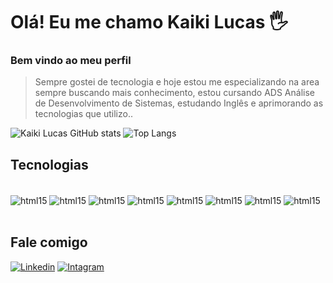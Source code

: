 
<h1>Olá! Eu me chamo Kaiki Lucas 🖐️</h1>



<h3>Bem vindo ao meu perfil</h3>


<blockquote> <p dir="auto">
Sempre gostei de tecnologia e hoje estou me especializando na area sempre buscando mais conhecimento, estou cursando ADS Análise de Desenvolvimento de Sistemas, estudando Inglês e aprimorando as tecnologias que utilizo..
</p></blockquote>


![Kaiki Lucas GitHub stats](https://github-readme-stats.vercel.app/api?username=kaikilucas&show_icons=true&theme=radical)
<img src="https://camo.githubusercontent.com/d130989ab2ff9811a182acc284809d919b581e2ba6b2b3b657775348e99631ce/68747470733a2f2f6769746875622d726561646d652d73746174732e76657263656c2e6170702f6170692f746f702d6c616e67732f3f757365726e616d653d6a6f346f766974746f72266c61796f75743d636f6d70616374" alt="Top Langs" data-canonical-src="https://github-readme-stats.vercel.app/api/top-langs/?username=kaikilucas&amp;layout=compact" style="max-width: 100%;">


## Tecnologias

<div style="display: inline_block"><br/>
<img align="center" alt="html15" src="https://img.shields.io/badge/HTML5-E34F26?style=for-the-badge&logo=html5&logoColor=white" />
<img align="center" alt="html15" src="https://img.shields.io/badge/CSS3-1572B6?style=for-the-badge&logo=css3&logoColor=white" />
<img align="center" alt="html15" src="https://img.shields.io/badge/Bootstrap-563D7C?style=for-the-badge&logo=bootstrap&logoColor=white" />
<img align="center" alt="html15" src="https://img.shields.io/badge/JavaScript-F7DF1E?style=for-the-badge&logo=javascript&logoColor=black" />
<img align="center" alt="html15" src="https://img.shields.io/badge/TypeScript-007ACC?style=for-the-badge&logo=typescript&logoColor=white" />
<img align="center" alt="html15" src="https://img.shields.io/badge/React-20232A?style=for-the-badge&logo=react&logoColor=61DAFB" />
<img align="center" alt="html15" src="https://img.shields.io/badge/Node.js-43853D?style=for-the-badge&logo=node.js&logoColor=white" />
<img align="center" alt="html15" src="https://img.shields.io/badge/GIT-E44C30?style=for-the-badge&logo=git&logoColor=white" />
</div>
<br/>




## Fale comigo
[![Linkedin](https://img.shields.io/badge/LinkedIn-0077B5?style=for-the-badge&logo=linkedin&logoColor=white)](https://www.linkedin.com/in/kaiki-lucas/ )
[![Intagram](https://img.shields.io/badge/Instagram-E4405F?style=for-the-badge&logo=instagram&logoColor=white)](https://www.instagram.com/kaiki_lucasf/)

